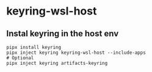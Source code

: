 # keyring-wsl-host

## Instal keyring in the host env

```shell
pipx install keyring
pipx inject keyring keyring-wsl-host --include-apps
# Optional
pipx inject keyring artifacts-keyring
```